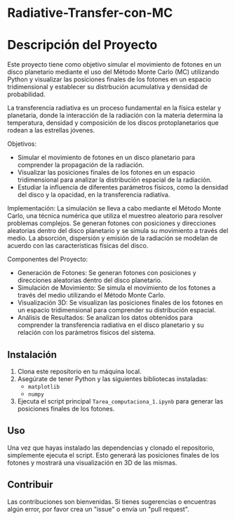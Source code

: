 # Radiative-Transfer-con-MC
# Descripción del Proyecto

Este proyecto tiene como objetivo simular el movimiento de fotones en un disco planetario mediante el uso del Método Monte Carlo (MC) utilizando Python y visualizar las posiciones finales de los fotones en un espacio tridimensional y establecer su distrbución acumulativa y densidad de probabilidad.

La transferencia radiativa es un proceso fundamental en la física estelar y planetaria, donde la interacción de la radiación con la materia determina la temperatura, densidad y composición de los discos protoplanetarios que rodean a las estrellas jóvenes.

Objetivos:
- Simular el movimiento de fotones en un disco planetario para comprender la propagación de la radiación.
- Visualizar las posiciones finales de los fotones en un espacio tridimensional para analizar la distribución espacial de la radiación.
- Estudiar la influencia de diferentes parámetros físicos, como la densidad del disco y la opacidad, en la transferencia radiativa.

Implementación:
La simulación se lleva a cabo mediante el Método Monte Carlo, una técnica numérica que utiliza el muestreo aleatorio para resolver problemas complejos. Se generan fotones con posiciones y direcciones aleatorias dentro del disco planetario y se simula su movimiento a través del medio. La absorción, dispersión y emisión de la radiación se modelan de acuerdo con las características físicas del disco.

Componentes del Proyecto:
- Generación de Fotones: Se generan fotones con posiciones y direcciones aleatorias dentro del disco planetario.
- Simulación de Movimiento: Se simula el movimiento de los fotones a través del medio utilizando el Método Monte Carlo.
- Visualización 3D: Se visualizan las posiciones finales de los fotones en un espacio tridimensional para comprender su distribución espacial.
- Análisis de Resultados: Se analizan los datos obtenidos para comprender la transferencia radiativa en el disco planetario y su relación con los parámetros físicos del sistema.

## Instalación

1. Clona este repositorio en tu máquina local.
2. Asegúrate de tener Python y las siguientes bibliotecas instaladas:
   - `matplotlib`
   - `numpy`
3. Ejecuta el script principal `Tarea_computaciona_1.ipynb` para generar las posiciones finales de los fotones.

## Uso

Una vez que hayas instalado las dependencias y clonado el repositorio, simplemente ejecuta el script. Esto generará las posiciones finales de los fotones y mostrará una visualización en 3D de las mismas.

## Contribuir

Las contribuciones son bienvenidas. Si tienes sugerencias o encuentras algún error, por favor crea un "issue" o envía un "pull request".

